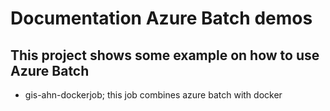 # Documentation Azure Batch demos

## This project shows some example on how to use Azure Batch

* gis-ahn-dockerjob; this job combines azure batch with docker
